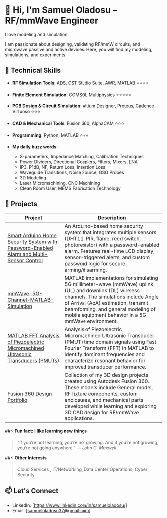 # 👋 Hi, I'm Samuel Oladosu –  RF/mmWave Engineer

I love modeling and simulation. 

I am passionate about designing, validating RF/mmW circuits, and microwave passive and active devices. Here, you will find my modeling, simulations, and experiments.

## 🔧 Technical Skills

- **RF Simulation Tools**: ADS, CST Studio Suite, AWR, MATLAB ⭐⭐⭐⭐
- **Finite Element Simulation**: COMSOL Multiphysics ⭐⭐⭐⭐⭐
- **PCB Design & Circuit Simulation**: Altium Designer, Proteus, Cadence Virtuoso ⭐⭐⭐
- **CAD & Mechanical Tools**: Fusion 360, AlphaCAM ⭐⭐⭐
- **Programming**: Python, MATLAB ⭐⭐⭐

- **My daily buzz words**: 
  - S-parameters, Impedance Matching, Calibration Techniques
  - Power Dividers, Directional Couplers, Filters, Mixers, LNA
  - IP3, P1dB, NF, Return Loss, Insertion Loss
  - Waveguide Transitions, Noise Source, GSG Probes
  - 3D Modeling
  - Laser Micromachining, CNC Machining
  - Clean Room User, MEMS Fabrication Technology

## 📂 Projects

| Project | Description |
|--------|-------------|
| [Smart Arduino Home Security System with Password-Enabled Alarm and Multi-Sensor Control](https://github.com/samueloladosu37/Arduino-project-on-Home-Security) | An Arduino-based home security system that integrates multiple sensors (DHT11, PIR, flame, reed switch, photoresistor) with a password-enabled alarm. Features real-time LCD display, sensor-triggered alerts, and custom password logic for secure arming/disarming. |
| [mmWave-5G-Channel-MATLAB-Simulation](https://github.com/samueloladosu37/mmWave-5G-Channel-MATLAB-Simulation) | MATLAB implementations for simulating 5G millimeter-wave (mmWave) uplink (UL) and downlink (DL) wireless channels. The simulations include Angle of Arrival (AoA) estimation, transmit beamforming, and general modeling of mobile equipment behavior in a 5G mmWave environment. |
| [MATLAB FFT Analysis of Piezoelectric Micromachined Ultrasonic Transducers (PMUTs)](https://github.com/samueloladosu37/Frequency-Analysis-of-PMUT-Signals-Using-FFT-in-MATLAB) | Analysis of Piezoelectric Micromachined Ultrasonic Transducer (PMUT) time domain signals using Fast Fourier Transform (FFT) in MATLAB to identify dominant frequencies and characterize resonant behavior for improved transducer performance. |
| [Fusion 360 Design Portfolio](https://github.com/samueloladosu37/fusion360-sample-modeling/tree/main) | Collection of my 3D design projects created using Autodesk Fusion 360. These models include General model, RF fixture components, custom enclosures, and mechanical parts developed while learning and exploring 3D CAD design for RF/mmWave applications. |

##⚡ **Fun fact: I like learning new things** 
> “If you’re not learning, you’re not growing. And if you’re not growing, you’re not going anywhere.”   — *John C. Maxwell*

##⚡ **Other Interests** 
> Cloud Services , IT/Networking, Data Center Operations, Cyber Security

## 📫 Let's Connect
- LinkedIn: [https://www.linkedin.com/in/samueloladosu/]
- Email: [samueloladosu37@gmail.com]

<!--
**samueloladosu37/samueloladosu37** is a ✨ _special_ ✨ repository because its `README.md` (this file) appears on your GitHub profile.

Here are some ideas to get you started:

- 🔭 I’m currently working on ...
- 🌱 I’m currently learning ...
- 👯 I’m looking to collaborate on ...
- 🤔 I’m looking for help with ...
- 💬 Ask me about ...
- 📫 How to reach me: ...
- 😄 Pronouns: ...
- ⚡ Fun fact: ...
-->
